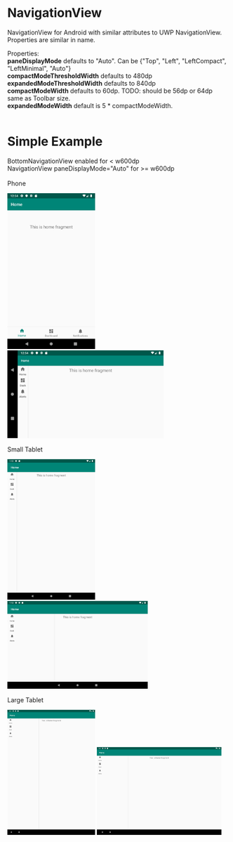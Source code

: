 # NavigationView
NavigationView for Android with similar attributes to UWP NavigationView. Properties are similar in name.

Properties:<br />
**paneDisplayMode** defaults to "Auto". Can be {"Top", "Left", "LeftCompact", "LeftMinimal", "Auto"}<br />
**compactModeThresholdWidth** defaults to 480dp<br />
**expandedModeThresholdWidth** defaults to 840dp<br />
**compactModeWidth** defaults to 60dp. TODO: should be 56dp or 64dp same as Toolbar size.<br />
**expandedModeWidth** default is 5 * compactModeWidth.<br /><br />

# Simple Example<br />
BottomNavigationView enabled for < w600dp<br />
NavigationView paneDisplayMode="Auto" for >= w600dp<br /><br />
Phone
<p align="left">
  <img src="screenshots/phone_portrait_bottomnavigationview.png" width="200"/>
  <img src="screenshots/phone_landscape_navigationview.png" height="200"/><br />
</p>

Small Tablet
<p align="left">
  <img src="screenshots/tablet_small_portrait.png" width="200"/>
  <img src="screenshots/tablet_small_landscape.png" height="200"/><br />
</p>

Large Tablet
<p align="left">
  <img src="screenshots/tablet_large_portrait.png" width="200"/>
  <img src="screenshots/tablet_large_landscape.png" height="200"/><br />
</p>
